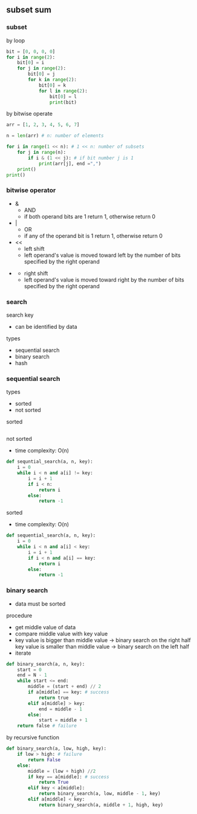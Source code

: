 ## subset sum
### subset
by loop
```python
bit = [0, 0, 0, 0]
for i in range(2):
    bit[0] = i
    for j in range(2):
        bit[0] = j
        for k in range(2):
            bit[0] = k
            for l in range(2):
                bit[0] = l
                print(bit)
```

by bitwise operate
```python
arr = [1, 2, 3, 4, 5, 6, 7]

n = len(arr) # n: number of elements

for i in range(1 << n): # 1 << n: number of subsets
    for j in range(n): 
        if i & (1 << j): # if bit number j is 1
            print(arr[j], end =",")
    print()
print()
```

### bitwise operator
- &
  - AND
  - if both operand bits are 1 return 1, otherwise return 0
- |
  - OR
  - if any of the operand bit is 1 return 1, otherwise return 0
- <<
  - left shift
  - left operand's value is moved toward left by the number of bits specified by the right operand
- >>
  - right shift
  - left operand's value is moved toward right by the number of bits specified by the right operand


### search
search key
- can be identified by data
  
types
- sequential search
- binary search
- hash

### sequential search
types
- sorted
- not sorted

sorted
```python

```

not sorted
- time complexity: O(n)
```python
def sequntial_search(a, n, key):
    i = 0
    while i < n and a[i] != key:
        i = i + 1
        if i < n:
            return i
        else:
            return -1
```

sorted
- time complexity: O(n)
```python
def sequential_search(a, n, key):
    i = 0
    while i < n and a[i] < key:
        i = i + 1
        if i < n and a[i] == key:
            return i
        else:
            return -1
```

### binary search
- data must be sorted

procedure
- get middle value of data
- compare middle value with key value
- key value is bigger than middle value -> binary search on the right half  
  key value is smaller than middle value -> binary search on the left half
- iterate
  
```python
def binary_search(a, n, key):
    start = 0
    end = N - 1
    while start <= end:
        middle = (start + end) // 2
        if a[middle] == key: # success
            return true
        elif a[middle] > key:
            end = middle - 1
        else:
            start = middle + 1
    return false # failure
```

by recursive function
```python
def binary_search(a, low, high, key):
    if low > high: # failure
        return False
    else:
        middle = (low + high) //2
        if key == a[middle]: # success
            return True
        elif key < a[middle]:
            return binary_search(a, low, middle - 1, key)
        elif a[middle] < key:
            return binary_search(a, middle + 1, high, key)
```